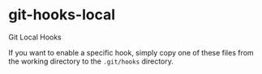 # git-hooks-local
Git Local Hooks

If you want to enable a specific hook, simply copy one of these files from the working directory to the `.git/hooks` directory.
